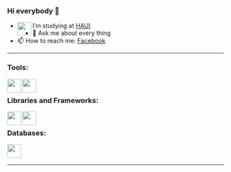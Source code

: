 ### Hi everybody 👋

- <img align='left' width="32" height="32" src="https://cdn.iconscout.com/icon/free/png-256/university-2790072-2314116.png" /> I’m studying at [HAUI]
- 💬 Ask me about every thing
- 📫 How to reach me: [Facebook]

---

### Tools:
<img align='left' width="32" height="32" src="https://cdn.iconscout.com/icon/free/png-256/visual-studio-code-3251603-2724650.png" />
<img align='left' height="32" width="32" src="https://logowik.com/content/uploads/images/laragon7302.jpg" />
<br>

### Libraries and Frameworks:
<img align='left' height="32" width="32" src="https://cdn.iconscout.com/icon/free/png-256/jquery-8-1175153.png" />
<img align='left' height="32" width="32" src="https://cdn.iconscout.com/icon/free/png-256/laravel-2038872-1720085.png" />
<br>

### Databases:
<img align='left' height="32" width="32" src="https://cdn.iconscout.com/icon/free/png-256/mysql-3521596-2945040.png" />

<br>
<br>

---

[Facebook]: https://www.facebook.com/Sondznhe.22
[HAUI]: https://www.haui.edu.vn/vn
